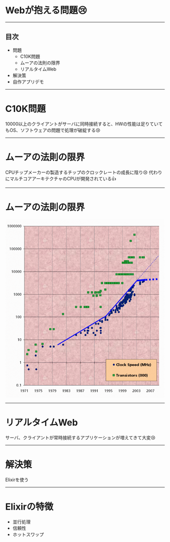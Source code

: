 # Webが抱える問題😢

---
## 目次
* 問題
    * C10K問題
    * ムーアの法則の限界
    * リアルタイムWeb
* 解決策
* 自作アプリデモ

---
# C10K問題
10000以上のクライアントがサーバに同時接続すると、HWの性能は足りていてもOS、ソフトウェアの問題で処理が破綻する😢

---
# ムーアの法則の限界
CPUチップメーカーの製造するチップのクロックレートの成長に陰り😢
代わりにマルチコアアーキテクチャのCPUが開発されている👍

---
# ムーアの法則の限界
![Slideck](images/intel-cpu-introductions.gif)

---
# リアルタイムWeb
サーバ、クライアントが常時接続するアプリケーションが増えてきて大変😢

---
# 解決策
Elixirを使う

---
# Elixirの特徴
* 並行処理
* 信頼性
* ホットスワップ
